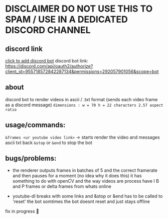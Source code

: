 # DISCLAIMER DO NOT USE THIS TO SPAM / USE IN A DEDICATED DISCORD CHANNEL  

## discord link
[click to add discord bot](https://discord.com/api/oauth2/authorize?client_id=955718572842287134&permissions=292057901056&scope=bot)
discord bot link: https://discord.com/api/oauth2/authorize?client_id=955718572842287134&permissions=292057901056&scope=bot

## about
discord bot to render videos in ascii / .txt format (sends each video frame as a discord message)
`dimensions : w = 70 h = 22 characters 2.57 aspect ratio` 


## usage/commands:
`&frames <ur youtube video link>` -> starts render the video and messages ascii txt back
`&stop` or `&end` to stop the bot

## bugs/problems:
- the renderer outputs frames in batches of 5 and the correct framerate and then pauses for a moment (no idea why it does this)
it has something to do with openCV and the way videos are process have I B and P frames or delta frames from whats online  

- youtube-dl breaks with some links and &stop or &end has to be called to 'reset' the bot
somtimes the bot doesnt reset and just stays offline  

fix in progress :purple_heart:  
